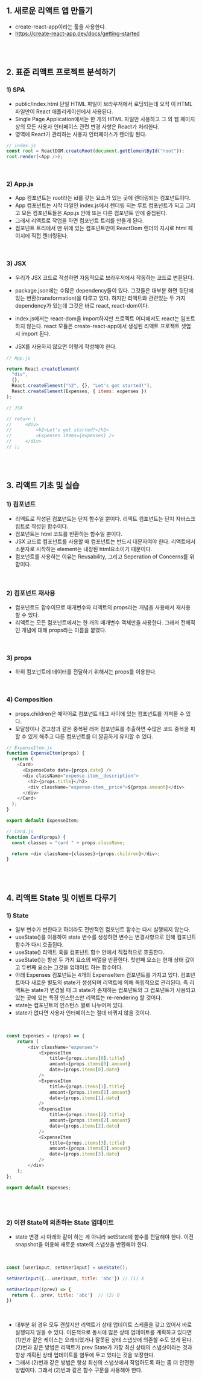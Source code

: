 ## 1. 새로운 리액트 앱 만들기

- create-react-app이라는 툴을 사용한다.
- https://create-react-app.dev/docs/getting-started

<br><br>

## 2. 표준 리액트 프로젝트 분석하기

### 1) SPA

- public/index.html 단일 HTML 파일이 브라우저에서 로딩되는데 오직 이 HTML 파일만이 React 애플리케이션에서 사용된다.
- Single Page Application에서는 한 개의 HTML 파일만 사용하고 그 외 웹 페이지상의 모든 사용자 인터페이스 관련 변경 사항은 React가 처리한다.
- <div id="root"> 영역에 React가 관리하는 사용자 인터페이스가 렌더링 된다.

```javascript
// index.js
const root = ReactDOM.createRoot(document.getElementById("root"));
root.render(<App />);
```

<br>

### 2) App.js

- App 컴포넌트는 root라는 id를 갖는 요소가 있는 곳에 렌더링되는 컴포넌트이다.
- App 컴포넌트는 시작 파일인 index.js에서 렌더링 되는 루트 컴포넌트가 되고 그리고 모든 컴포넌트들은 App.js 안에 또는 다른 컴포넌트 안에 중첩된다.
- 그래서 리액트로 작업을 하면 컴포넌트 트리를 만들게 된다.
- 컴포넌트 트리에서 맨 위에 있는 <App/> 컴포넌트만이 ReactDom 렌더의 지시로 html 페이지에 직접 렌더링된다.

<br>

### 3) JSX

- 우리가 JSX 코드로 작성하면 자동적으로 브라우저에서 작동하는 코드로 변환된다.
- package.json에는 수많은 dependency들이 있다. 그것들은 대부분 화면 뒷단에 있는 변환(transformation)을 다루고 있다. 하지만 리액트와 관련있는 두 가지 dependency가 있는데 그것은 바로 react, react-dom이다.
- index.js에서는 react-dom을 import하지만 프로젝트 어디에서도 react는 임포트하지 않는다. react 모듈은 create-react-app에서 생성된 리액트 프로젝트 셋업 시 import 된다.

- JSX를 사용하지 않으면 이렇게 작성해야 한다.

```javascript
// App.js

return React.createElement(
  "div",
  {},
  React.createElement("h2", {}, "Let's get started!"),
  React.createElement(Expenses, { items: expenses })
);

// JSX

// return (
//     <div>
//         <h2>Let's get started!</h2>
//         <Expenses items={expenses} />
//     </div>
// );
```

<br><br>

## 3. 리액트 기초 및 실습

### 1) 컴포넌트

- 리액트로 작성된 컴포넌트는 단지 함수일 뿐이다. 리액트 컴포넌트는 단지 자바스크립트로 작성된 함수이다.
- 컴포넌트는 html 코드를 반환하는 함수일 뿐이다.
- JSX 코드로 컴포넌트를 사용할 때 컴포넌트는 반드시 대문자여야 한다. 리액트에서 소문자로 시작하는 element는 내장된 html요소이기 때문이다.
- 컴포넌트를 사용하는 이유는 Reusability, 그리고 Seperation of Concerns를 위함이다.

<br>

### 2) 컴포넌트 재사용

- 컴포넌트도 함수이므로 매개변수와 리액트의 props라는 개념을 사용해서 재사용 할 수 있다.
- 리액트는 모든 컴포넌트에서는 한 개의 매개변수 객체만을 사용한다. 그래서 전체적인 개념에 대해 props라는 이름을 붙였다.

<br>

### 3) props

- 하위 컴포넌트에 데이터를 전달하기 위해서는 props를 이용한다.

<br>

### 4) Composition

- props.children은 예약어로 컴포넌트 태그 사이에 있는 컴포넌트를 가져올 수 있다.
- 모달창이나 경고창과 같은 중복된 래퍼 컴포넌트를 추출하면 수많은 코드 중복을 피할 수 있게 해주고 다른 컴포넌트를 더 깔끔하게 유지할 수 있다.

```javascript
// ExpenseItem.js
function ExpenseItem(props) {
  return (
    <Card>
      <ExpenseDate date={props.date} />
      <div className="expense-item__description">
        <h2>{props.title}</h2>
        <div className="expense-item__price">${props.amount}</div>
      </div>
    </Card>
  );
}

export default ExpenseItem;

// Card.js
function Card(props) {
  const classes = "card " + props.className;

  return <div className={classes}>{props.children}</div>;
}
```

<br><br>

## 4. 리액트 State 및 이벤트 다루기

### 1) State

- 일부 변수가 변한다고 하더라도 전반적인 컴포넌트 함수는 다시 실행되지 않는다.
- useState()를 이용하여 state 변수를 생성하면 변수는 변경사항으로 인해 컴포넌트 함수가 다시 호출된다.
- useState() 리액트 훅을 컴포넌트 함수 안에서 직접적으로 호출한다.
- useState()는 항상 두 가지 요소의 배열을 반환한다. 첫번째 요소는 현재 상태 값이고 두번째 요소는 그것을 업데이트 하는 함수이다.
- 아래 Expenses 컴포넌트는 4개의 ExpenseItem 컴포넌트를 가지고 있다. 컴포넌트마다 새로운 별도의 state가 생성되며 리액트에 의해 독립적으로 관리된다. 즉 리액트는 state가 변경될 때 그 state가 존재하는 컴포넌트와 그 컴포넌트가 사용되고 있는 곳에 있는 특정 인스턴스만 리액트는 re-rendering 할 것이다.
- state는 컴포넌트의 인스턴스 별로 나누어져 있다.
- state가 없다면 사용자 인터페이스는 절대 바뀌지 않을 것이다. 


<br>

```javascript
const Expenses = (props) => {
    return (
        <div className="expenses">
            <ExpenseItem
                title={props.items[0].title}
                amount={props.items[0].amount}
                date={props.items[0].date}
            />
            <ExpenseItem
                title={props.items[1].title}
                amount={props.items[1].amount}
                date={props.items[1].date}
            />
            <ExpenseItem
                title={props.items[2].title}
                amount={props.items[2].amount}
                date={props.items[2].date}
            />
            <ExpenseItem
                title={props.items[3].title}
                amount={props.items[3].amount}
                date={props.items[3].date}
            />
        </div>
    );
};

export default Expenses;
```

<br><br>

### 2) 이전 State에 의존하는 State 업데이트

- state 변경 시 아래와 같이 하는 게 아니라 setState에 함수를 전달해야 한다. 이전 snapshot을 이용해 새로운 state의 스냅샷을 반환해야 한다.

<br>

```javascript
const [userInput, setUserInput] = useState();

setUserInput({...userInput, title: 'abc'}) // (1) X

setUserInput((prev) => {
  return {...prev, title: 'abc'}  // (2) O
})

```
<br>

- 대부분 위 경우 모두 괜찮지만 리액트가 상태 업데이트 스케줄을 갖고 있어서 바로 실행되지 않을 수 있다. 이론적으로 동시에 많은 상태 업데이트를 계획하고 있다면 (1)번과 같은 케이스는 오래되었거나 잘못된 상태 스냅샷에 의존할 수도 있게 된다. (2)번과 같은 방법은 리액트가 prev State가 가장 최신 상태의 스냅샷이라는 것과 항상 계획된 상태 업데이트를 염두에 두고 있다는 것을 보장한다. 
- 그래서 (2)번과 같은 방법은 항상 최신의 스냅샷에서 작업하도록 하는 좀 더 안전한 방법이다. 그래서 (2)번과 같은 함수 구문을 사용해야 한다.
